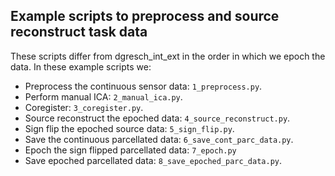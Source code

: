 Example scripts to preprocess and source reconstruct task data
--------------------------------------------------------------

These scripts differ from dgresch_int_ext in the order in which we epoch the data. In these example scripts we:

- Preprocess the continuous sensor data: `1_preprocess.py`.
- Perform manual ICA: `2_manual_ica.py`.
- Coregister: `3_coregister.py`.
- Source reconstruct the epoched data: `4_source_reconstruct.py`.
- Sign flip the epoched source data: `5_sign_flip.py`.
- Save the continuous parcellated data: `6_save_cont_parc_data.py`.
- Epoch the sign flipped parcellated data: `7_epoch.py`
- Save epoched parcellated data: `8_save_epoched_parc_data.py`.
